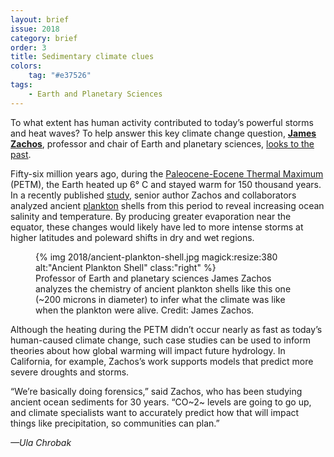 ```yaml
---
layout: brief
issue: 2018
category: brief
order: 3
title: Sedimentary climate clues
colors:
    tag: "#e37526"
tags:
    - Earth and Planetary Sciences 
---
```

To what extent has human activity contributed to today’s powerful storms and heat waves? To help answer this key climate change question, [**James Zachos**](https://eps.ucsc.edu/faculty/Profiles/singleton.php?&singleton=true&cruz_id=jzachos), professor and chair of Earth and planetary sciences, [looks to the past](https://www.nature.com/articles/nature06588.pdf).

Fifty-six million years ago, during the [Paleocene-Eocene Thermal Maximum](https://en.wikipedia.org/wiki/Paleocene%E2%80%93Eocene_Thermal_Maximum) (PETM), the Earth heated up 6° C and stayed warm for 150 thousand years. In a recently published [study](https://pubs.geoscienceworld.org/gsa/geology/article-abstract/525529/subtropical-sea-surface-warming-and-increased?redirectedFrom=fulltext), senior author Zachos and collaborators analyzed ancient [plankton](https://en.wikipedia.org/wiki/Plankton) shells from this period to reveal increasing ocean salinity and temperature. By producing greater evaporation near the equator, these changes would likely have led to more intense storms at higher latitudes and poleward shifts in dry and wet regions.
<figure>
{% img 2018/ancient-plankton-shell.jpg magick:resize:380 alt:"Ancient Plankton Shell" class:"right" %}
<figcaption>Professor of Earth and planetary sciences James Zachos analyzes the chemistry of ancient plankton shells like this one (~200 microns in diameter) to infer what the climate was like when the plankton were alive. Credit: James Zachos.</figcaption>
</figure>
Although the heating during the PETM didn’t occur nearly as fast as today’s human-caused climate change, such case studies can be used to inform theories about how global warming will impact future hydrology. In California, for example, Zachos’s work supports models that predict more severe droughts and storms.

“We’re basically doing forensics,” said Zachos, who has been studying ancient ocean sediments for 30 years. “CO~2~ levels are going to go up, and climate specialists want to accurately predict how that will impact things like precipitation, so communities can plan.”

*—Ula Chrobak*
